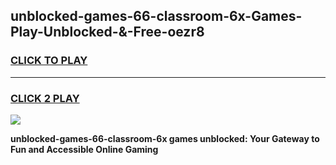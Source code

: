 
## unblocked-games-66-classroom-6x-Games-Play-Unblocked-&-Free-oezr8
<h3>
<a href="https://premium76.site?title=unblocked-games-66-classroom-6x&ref=24A">CLICK TO PLAY</a></h3>
<hr>

<h3>
<a href="https://premium76.site?title=unblocked-games-66-classroom-6x&ref=24A">CLICK 2 PLAY</a>
  
</h3>

<a href="https://premium76.site?title=unblocked-games-66-classroom-6x&ref=24A"><img src="https://clearcache.store/games.png"></a>


**unblocked-games-66-classroom-6x games unblocked: Your Gateway to Fun and Accessible Online Gaming**
